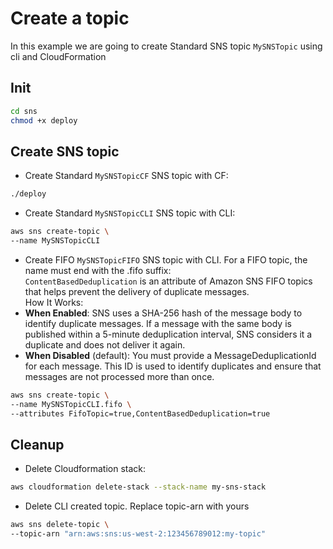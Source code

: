 # Create a topic
In this example we are going to create Standard SNS topic `MySNSTopic` using cli and CloudFormation
<!-- https://docs.aws.amazon.com/AWSCloudFormation/latest/UserGuide/aws-resource-sns-topic.html -->

## Init
```sh
cd sns
chmod +x deploy
```

## Create SNS topic 
* Create Standard `MySNSTopicCF` SNS topic with CF:
```sh
./deploy
```

* Create Standard `MySNSTopicCLI` SNS topic with CLI:
```sh
aws sns create-topic \
--name MySNSTopicCLI
```

* Create FIFO `MySNSTopicFIFO` SNS topic with CLI. For a FIFO topic, the name must end with the .fifo suffix:</br>
`ContentBasedDeduplication` is an attribute of Amazon SNS FIFO topics that helps prevent the delivery of duplicate messages.</br>
How It Works:</br>
* **When Enabled**: SNS uses a SHA-256 hash of the message body to identify duplicate messages. If a message with the same body is published within a 5-minute deduplication interval, SNS considers it a duplicate and does not deliver it again.
* **When Disabled** (default): You must provide a MessageDeduplicationId for each message. This ID is used to identify duplicates and ensure that messages are not processed more than once.

```sh
aws sns create-topic \
--name MySNSTopicCLI.fifo \
--attributes FifoTopic=true,ContentBasedDeduplication=true
```

## Cleanup
* Delete Cloudformation stack:
```sh
aws cloudformation delete-stack --stack-name my-sns-stack
```

* Delete CLI created topic. Replace topic-arn with yours
```sh
aws sns delete-topic \
--topic-arn "arn:aws:sns:us-west-2:123456789012:my-topic"
```